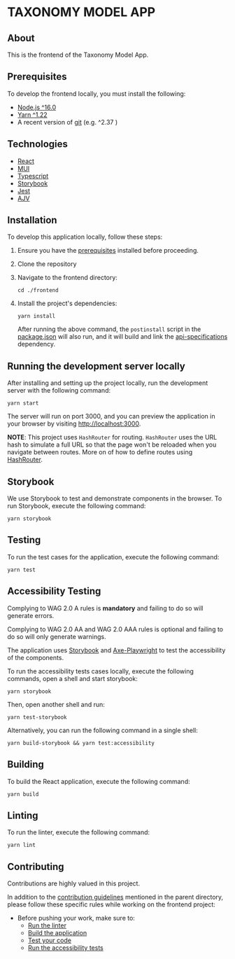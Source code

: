 # TAXONOMY MODEL APP

## About

This is the frontend of the Taxonomy Model App.

## Prerequisites

To develop the frontend locally, you must install the following:

* [Node.js ^16.0](https://nodejs.org/dist/latest-v16.x/)
* [Yarn ^1.22](https://classic.yarnpkg.com/en/) 
* A recent version of [git](https://git-scm.com/) (e.g. ^2.37 )

## Technologies

- [React](https://react.dev/)
- [MUI](https://mui.com/)
- [Typescript](https://www.typescriptlang.org/)
- [Storybook](https://storybook.js.org/) 
- [Jest](https://jestjs.io/)
- [AJV](https://ajv.js.org/)


## Installation

To develop this application locally, follow these steps:

1. Ensure you have the [prerequisites](#prerequisites) installed before proceeding.

2. Clone the repository

3. Navigate to the frontend directory:

    ```
    cd ./frontend
    ```

4. Install the project's dependencies:
    ```
    yarn install
    ```

    After running the above command, the `postinstall` script in the [package.json](package.json) will also run, and it will build and link the [api-specifications](/api-specifications/readme.md) dependency.

## Running the development server locally

After installing and setting up the project locally, run the development server with the following command:

```
yarn start
```

The server will run on port 3000, and you can preview the application in your browser by visiting [http://localhost:3000](http://localhost:3000).

**NOTE**: This project uses `HashRouter` for routing. `HashRouter` uses the URL hash to simulate a full URL so that the page won't be reloaded when you navigate between routes. More on of how to define routes using [HashRouter](https://reactrouter.com/en/main/router-components/hash-router).
## Storybook

We use Storybook to test and demonstrate components in the browser. To run Storybook, execute the following command:

```
yarn storybook
```

## Testing

To run the test cases for the application, execute the following command:

```
yarn test
```

## Accessibility Testing

Complying to WAG 2.0 A rules is **mandatory** and failing to do so will generate errors.

Complying to WAG 2.0 AA and WAG 2.0 AAA rules is optional and failing to do so will only  generate warnings.

The application uses [Storybook](https://storybook.js.org/tutorials/ui-testing-handbook/react/en/accessibility-testing/) and [Axe-Playwright](
https://github.com/abhinaba-ghosh/axe-playwright) to test the accessibility of the components.

To run the accessibility tests cases locally, execute the following commands, open a shell and start storybook:

```
yarn storybook
```

Then, open another shell and run:

```
yarn test-storybook
```

Alternatively, you can run the following command in a single shell:
```
yarn build-storybook && yarn test:accessibility
```

## Building

To build the React application, execute the following command:

```
yarn build
```

## Linting

To run the linter, execute the following command:

```
yarn lint
```

## Contributing

Contributions are highly valued in this project. 

In addition to the [contribution guidelines](/README.md#contribution-guidelines) mentioned in the parent directory, please follow these specific rules while working on the frontend project:

- Before pushing your work, make sure to:
  - [Run the linter](#linting)
  - [Build the application](#building)
  - [Test your code](#testing)
  - [Run the accessibility tests](#accessibility-testing)